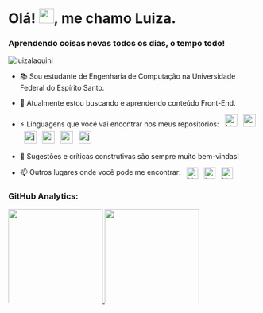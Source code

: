 <!--
**luizalaquini/luizalaquini** is a ✨ _special_ ✨ repository because its `README.md` (this file) appears on your GitHub profile.
-->
<h1>Olá! <img src="https://raw.githubusercontent.com/kaueMarques/kaueMarques/master/hi.gif" width="30px">, me chamo Luiza.</h1>
<h3>Aprendendo coisas novas todos os dias, o tempo todo!</h3>
<p align="left"> <img src="https://komarev.com/ghpvc/?username=luizalaquini&style=flat-square&color=blueviolet" alt="luizalaquini" /> </p>

- 📚 Sou estudante de Engenharia de Computação na Universidade Federal do Espírito Santo.

- 🌱 Atualmente estou buscando e aprendendo conteúdo Front-End.

- ⚡ Linguagens que você vai encontrar nos meus repositórios: &nbsp; <img src="https://upload.wikimedia.org/wikipedia/commons/thumb/8/80/HTML5_logo_resized.svg/1200px-HTML5_logo_resized.svg.png" height=25 alt="html5"/> &nbsp; <img src="https://upload.wikimedia.org/wikipedia/commons/thumb/d/d5/CSS3_logo_and_wordmark.svg/1200px-CSS3_logo_and_wordmark.svg.png" height=25 alt="css3"/> &nbsp; <img src="https://upload.wikimedia.org/wikipedia/commons/thumb/9/99/Unofficial_JavaScript_logo_2.svg/1024px-Unofficial_JavaScript_logo_2.svg.png" width=25 height=25 alt="javascript"/> &nbsp; <img src="https://upload.wikimedia.org/wikipedia/commons/1/18/C_Programming_Language.svg" height=25 alt="c"/> &nbsp; <img src="https://upload.wikimedia.org/wikipedia/commons/1/18/ISO_C%2B%2B_Logo.svg" width=25 height=25 alt="cpp"/> &nbsp; <img src="https://seeklogo.com/images/J/java-logo-41D4155FC3-seeklogo.com.png" height=25 alt="java"/> 

- 💬 Sugestões e críticas construtivas são sempre muito bem-vindas!

- 📫 Outros lugares onde você pode me encontrar: &nbsp; <a href="https://www.linkedin.com/in/luizalaquini/" target="_blank"><img align="center" src="https://cdn.jsdelivr.net/npm/simple-icons@3.0.1/icons/linkedin.svg" alt="LinkedIn" height="23" width="23" /></a> &nbsp;
<a href="https://www.instagram.com/luizalaquini/" target="_blank"><img align="center" src="https://cdn.jsdelivr.net/npm/simple-icons@3.0.1/icons/instagram.svg" alt="Instagram" height="23" width="23" /></a> &nbsp;
<a href="https://www.youtube.com/c/LuizaLaquini" target="_blank"><img align="center" src="https://cdn.jsdelivr.net/npm/simple-icons@3.0.1/icons/youtube.svg" alt="Youtube" height="23" width="23" /></a>

 ### GitHub Analytics:
        
 <p align="left">
  <a href="https://github.com/luizalaquini">
  <img height="190em" src="https://github-readme-stats.vercel.app/api?username=luizalaquini&layout=compact&show_icons=true&theme=tokyonight&include_all_commits=true&count_private=true"/>
  <img height="190em" src="https://github-readme-stats.vercel.app/api/top-langs/?username=luizalaquini&layout=compact&langs_count=7&theme=tokyonight"/>
  </a>
</p>

<!--
Here are some ideas to get you started:

- 🔭 I’m currently working on ...
- 🌱 I’m currently learning ...
- 👯 I’m looking to collaborate on ...
- 🤔 I’m looking for help with ...
- 💬 Ask me about ...
- 📫 How to reach me: ...
- 😄 Pronouns: ...
- ⚡ Fun fact: ...
-->

